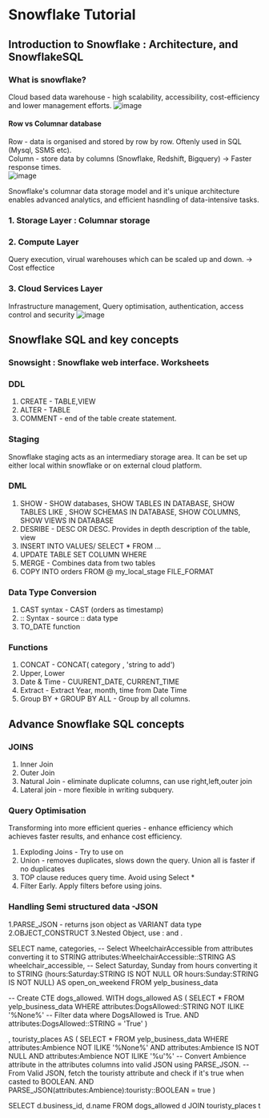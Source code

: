 # Snowflake Tutorial

## Introduction to Snowflake : Architecture, and SnowflakeSQL

### What is snowflake?
Cloud based data warehouse - high scalability, accessibility, cost-efficiency and lower management efforts.
![image](https://github.com/doyeonkim2016/TIL/assets/22830297/48ef3ff8-aa3e-4852-9557-8e1bcd4619f6)

#### Row vs Columnar database
Row - data is organised and stored by row by row. Oftenly used in SQL (Mysql, SSMS etc). 
<br>Column - store data by columns (Snowflake, Redshift, Bigquery) -> Faster response times.</br>
![image](https://github.com/doyeonkim2016/TIL/assets/22830297/15e11213-a7db-48d0-bf92-2c579a499680)

Snowflake's columnar data storage model and it's unique architecture enables advanced analytics, and efficient hasndling of data-intensive tasks.

### 1. Storage Layer : Columnar storage
### 2. Compute Layer 
Query execution, virual warehouses which can be scaled up and down. -> Cost effectice
### 3. Cloud Services Layer 
Infrastructure management, Query optimisation, authentication, access control and security
![image](https://github.com/doyeonkim2016/TIL/assets/22830297/1c42544f-ecf9-4015-9912-def64f04e7f4)


## Snowflake SQL and key concepts
### Snowsight : Snowflake web interface. Worksheets
### DDL 
1. CREATE - TABLE,VIEW<br>
2. ALTER -  TABLE<br>
3. COMMENT - end of the table create statement.

### Staging
Snowflake staging acts as an intermediary storage area. It can be set up either local within snowflake or on external cloud platform.

### DML
1. SHOW - SHOW databases, SHOW TABLES IN DATABASE, SHOW TABLES LIKE , SHOW SCHEMAS IN DATABASE, SHOW COLUMNS, SHOW VIEWS IN DATABASE
2. DESRIBE - DESC OR DESC. Provides in depth description of the table, view
3. INSERT INTO VALUES/ SELECT * FROM ...
4. UPDATE TABLE SET COLUMN WHERE
5. MERGE - Combines data from two tables
6. COPY INTO orders FROM @ my_local_stage FILE_FORMAT

### Data Type Conversion
1. CAST syntax - CAST (orders as timestamp)
2. :: Syntax - source :: data type
3. TO_DATE function

### Functions
1. CONCAT - CONCAT( category , 'string to add')
2. Upper, Lower
3. Date & Time - CUURENT_DATE, CURRENT_TIME
4. Extract - Extract Year, month, time from Date Time
5. Group BY + GROUP BY ALL - Group by all columns.

## Advance Snowflake SQL concepts

### JOINS
1. Inner Join
2. Outer Join
3. Natural Join - eliminate duplicate columns, can use right,left,outer join
4. Lateral join - more flexible in writing subquery.

### Query Optimisation
Transforming into more efficient queries - enhance efficiency which achieves faster results, and enhance cost efficiency. 
1. Exploding Joins  - Try to use on
2. Union - removes duplicates, slows down the query. Union all is faster if no duplicates
3. TOP clause reduces query time. Avoid using Select *
4. Filter Early. Apply filters before using joins.

### Handling Semi structured data -JSON
1.PARSE_JSON - returns json object as VARIANT data type
2.OBJECT_CONSTRUCT
3.Nested Object, use : and . 

SELECT
  name,
  categories,
  -- Select WheelchairAccessible from attributes converting it to STRING
  attributes:WheelchairAccessible::STRING AS wheelchair_accessible,
  -- Select Saturday, Sunday from hours converting it to STRING
  (hours:Saturday:STRING IS NOT NULL OR hours:Sunday:STRING IS NOT NULL) AS open_on_weekend
FROM
  yelp_business_data


-- Create CTE dogs_allowed.
WITH dogs_allowed AS (
  SELECT * 
  FROM yelp_business_data
  WHERE attributes:DogsAllowed::STRING  NOT ILIKE '%None%'
    -- Filter data where DogsAllowed is True.
  AND attributes:DogsAllowed::STRING = 'True' 
)

, touristy_places AS (
  SELECT *
  FROM yelp_business_data
  WHERE
    attributes:Ambience NOT ILIKE '%None%'
    AND attributes:Ambience IS NOT NULL
    AND attributes:Ambience NOT ILIKE '%u\'%'
    -- Convert Ambience attribute in the attributes columns into valid JSON using PARSE_JSON.
    -- From Valid JSON, fetch the touristy attribute and check if it\'s true when casted to BOOLEAN.
    AND PARSE_JSON(attributes:Ambience):touristy::BOOLEAN = true
)

SELECT
	d.business_id,
    d.name
FROM
dogs_allowed d
JOIN touristy_places t
